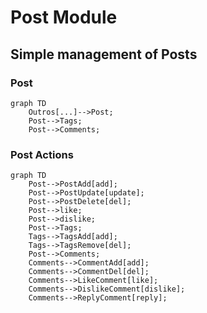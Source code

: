 # Post Module
## Simple management of Posts

### Post

```mermaid
graph TD
    Outros[...]-->Post;
    Post-->Tags;
    Post-->Comments;
```

### Post Actions
```mermaid
graph TD
    Post-->PostAdd[add];
    Post-->PostUpdate[update];
    Post-->PostDelete[del];
    Post-->like;
    Post-->dislike;
    Post-->Tags;
    Tags-->TagsAdd[add];
    Tags-->TagsRemove[del];
    Post-->Comments;
    Comments-->CommentAdd[add];
    Comments-->CommentDel[del];
    Comments-->LikeComment[like];
    Comments-->DislikeComment[dislike];
    Comments-->ReplyComment[reply];
```
